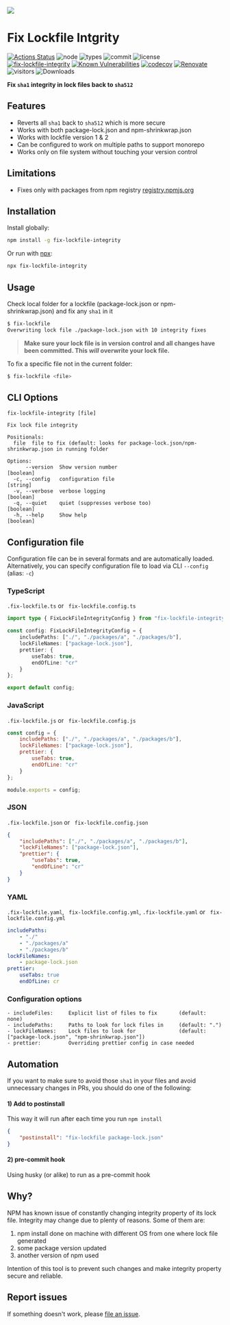 ![](https://raw.githubusercontent.com/yoavain/fix-lockfile-integrity/main/resources/docs/logo.gif)
# Fix Lockfile Intgrity 
[![Actions Status](https://github.com/yoavain/fix-lockfile-integrity/workflows/Node%20CI/badge.svg)](https://github.com/yoavain/fix-lockfile-integrity/actions)
![node](https://img.shields.io/node/v/fix-lockfile-integrity.svg)
![types](https://img.shields.io/npm/types/typescript.svg)
![commit](https://img.shields.io/github/last-commit/yoavain/fix-lockfile-integrity.svg)
![license](https://img.shields.io/npm/l/fix-lockfile-integrity.svg)
[![fix-lockfile-integrity](https://snyk.io/advisor/npm-package/fix-lockfile-integrity/badge.svg)](https://snyk.io/advisor/npm-package/fix-lockfile-integrity)
[![Known Vulnerabilities](https://snyk.io/test/github/yoavain/fix-lockfile-integrity/badge.svg?targetFile=package.json)](https://snyk.io//test/github/yoavain/fix-lockfile-integrity?targetFile=package.json)
[![codecov](https://codecov.io/gh/yoavain/fix-lockfile-integrity/branch/main/graph/badge.svg)](https://codecov.io/gh/yoavain/fix-lockfile-integrity)
[![Renovate](https://img.shields.io/badge/renovate-enabled-brightgreen.svg)](https://renovatebot.com)
![visitors](https://visitor-badge.glitch.me/badge?page_id=yoavain.fix-lockfile-integrity)
![Downloads](https://img.shields.io/npm/dm/fix-lockfile-integrity.svg)

**Fix `sha1` integrity in lock files back to `sha512`**

## Features
- Reverts all `sha1` back to `sha512` which is more secure
- Works with both package-lock.json and npm-shrinkwrap.json
- Works with lockfile version 1 & 2
- Can be configured to work on multiple paths to support monorepo 
- Works only on file system without touching your version control


## Limitations
- Fixes only with packages from npm registry [registry.npmjs.org](https://www.npmjs.com/)


## Installation

Install globally:

```sh
npm install -g fix-lockfile-integrity
```

Or run with [npx](https://docs.npmjs.com/cli/v8/commands/npx):

```sh
npx fix-lockfile-integrity
```

## Usage

Check local folder for a lockfile (package-lock.json or npm-shrinkwrap.json) and fix any `sha1` in it

```sh
$ fix-lockfile
Overwriting lock file ./package-lock.json with 10 integrity fixes
```

> **Make sure your lock file is in version control and all changes have been committed. This _will_ overwrite your lock file.**

To fix a specific file not in the current folder:

```sh
$ fix-lockfile <file>
```

## CLI Options
```
fix-lockfile-integrity [file]

Fix lock file integrity

Positionals:
  file  file to fix (default: looks for package-lock.json/npm-shrinkwrap.json in running folder

Options:
      --version  Show version number                                   [boolean]
  -c, --config   configuration file                                     [string]
  -v, --verbose  verbose logging                                       [boolean]
  -q, --quiet    quiet (suppresses verbose too)                        [boolean]
  -h, --help     Show help                                             [boolean]

```

## Configuration file

Configuration file can be in several formats and are automatically loaded.  
Alternatively, you can specify configuration file to load via CLI `--config` (alias: `-c`) 

### TypeScript

`.fix-lockfile.ts` or ` fix-lockfile.config.ts`

```ts
import type { FixLockFileIntegrityConfig } from "fix-lockfile-integrity";

const config: FixLockFileIntegrityConfig = {
    includePaths: ["./", "./packages/a", "./packages/b"],
    lockFileNames: ["package-lock.json"],
    prettier: {
        useTabs: true,
        endOfLine: "cr"
    }
};

export default config;
```

### JavaScript

`.fix-lockfile.js` or ` fix-lockfile.config.js`

```js
const config = {
    includePaths: ["./", "./packages/a", "./packages/b"],
    lockFileNames: ["package-lock.json"],
    prettier: {
        useTabs: true,
        endOfLine: "cr"
    }
};

module.exports = config;
```

### JSON

`.fix-lockfile.json` or ` fix-lockfile.config.json`

```json
{
    "includePaths": ["./", "./packages/a", "./packages/b"],
    "lockFileNames": ["package-lock.json"],
    "prettier": {
        "useTabs": true,
        "endOfLine": "cr"
    }
}
```

### YAML

`.fix-lockfile.yaml`, ` fix-lockfile.config.yml`, `.fix-lockfile.yaml` or ` fix-lockfile.config.yml`

```yaml
includePaths:
    - "./"
    - "./packages/a"
    - "./packages/b"
lockFileNames:
    - package-lock.json
prettier:
    useTabs: true
    endOfLine: cr
```

### Configuration options
```
- includeFiles:     Explicit list of files to fix       (default: none)
- includePaths:     Paths to look for lock files in     (default: ".")
- lockFileNames:    Lock files to look for              (default: ["package-lock.json", "npm-shrinkwrap.json"])
- prettier:         Overriding prettier config in case needed
```

## Automation

If you want to make sure to avoid those `sha1` in your files and avoid unnecessary changes in PRs, you should do one of the following:

#### 1) Add to postinstall
This way it will run after each time you run `npm install`
```json
{
    "postinstall": "fix-lockfile package-lock.json"
}
```

#### 2) pre-commit hook
Using husky (or alike) to run as a pre-commit hook


## Why?

NPM has known issue of constantly changing integrity property of its lock file. Integrity may change due to plenty of reasons. Some of them are:

1. npm install done on machine with different OS from one where lock file generated
2. some package version updated
3. another version of npm used

Intention of this tool is to prevent such changes and make integrity property secure and reliable.


## Report issues

If something doesn't work, please [file an issue](https://github.com/yoavain/fix-lockfile-integrity/issues/new).
